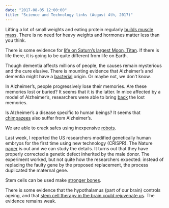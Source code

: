 ```yaml
---
date: "2017-08-05 12:00:00"
title: "Science and Technology links (August 4th, 2017)"
---
```




Lifting a lot of small weights and eating protein regularly [builds muscle mass](https://youtu.be/yvx7EhK6ixM). There is no need for heavy weights and hormones matter less than you think.

There is some evidence for [life on Saturn&rsquo;s largest Moon, Titan](https://www.newscientist.com/article/2142132-building-blocks-of-alien-cells-found-on-saturns-largest-moon/amp/). If there is life there, it is going to be quite different from life on Earth.

Though dementia affects millions of people, the causes remain mysterious and the cure elusive. There is mounting evidence that Alzheimer&rsquo;s and dementia might have a [bacterial](https://blog.frontiersin.org/2017/07/24/frontiers-in-aging-neuroscience-bacteria-found-in-alzheimers-brains/) origin. Or maybe not, we don&rsquo;t know.

In Alzheimer&rsquo;s, people progressively lose their memories. Are these memories lost or buried? It seems that it is the latter. In mice affected by a model of Alzheimer&rsquo;s, researchers were able to bring [back](https://www.newscientist.com/article/2141677-lasers-reactivate-lost-memories-in-mice-with-alzheimers/) the lost memories.

Is Alzheimer&rsquo;s a disease specific to human beings? It seems that [chimpazees](https://gizmodo.com/signs-of-alzheimer-s-detected-in-brains-of-chimps-for-f-1797433524) also suffer from Alzheimer&rsquo;s.

We are able to crack safes using inexpensive [robots](https://www.wired.com/story/watch-robot-crack-safe/).

Last week, I reported the US researchers modified genetically human embryos for the first time using new technology (CRISPR). The Nature [paper](http://www.nature.com/nature/journal/vaop/ncurrent/full/nature23305.html) is out and we can study the details. It turns out that they have properly corrected a genetic defect inherited by the male donor. The experiment worked, but not quite how the researchers expected: instead of replacing the faulty gene by the proposed replacement, the process duplicated the maternal gene.

Stem cells can be used make [stronger bones](https://www.nature.com/articles/srep39656).

There is some evidence that the hypothalamus (part of our brain) controls ageing, and that [stem cell therapy in the brain could rejuvenate us](https://www.theguardian.com/science/2017/jul/26/stem-cell-brain-implants-could-slow-ageing-and-extend-life-study-shows). The evidence remains weak.

